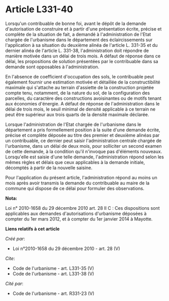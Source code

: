 # Article L331-40

Lorsqu'un contribuable de bonne foi, avant le dépôt de la demande d'autorisation de construire et à partir d'une présentation
écrite, précise et complète de la situation de fait, a demandé à l'administration de l'Etat chargée de l'urbanisme dans le
département des éclaircissements sur l'application à sa situation du deuxième alinéa de l'article L. 331-35 et du dernier
alinéa de l'article L. 331-38, l'administration doit répondre de manière motivée dans un délai de trois mois. A défaut de
réponse dans ce délai, les propositions de solution présentées par le contribuable dans sa demande sont opposables à
l'administration. 

En l'absence de coefficient d'occupation des sols, le contribuable peut également fournir une estimation motivée et détaillée
de la constructibilité maximale qui s'attache au terrain d'assiette de la construction projetée compte tenu, notamment, de la
nature du sol, de la configuration des parcelles, du caractère des constructions avoisinantes ou de motifs tenant aux
économies d'énergie. A défaut de réponse de l'administration dans le délai de trois mois, le seuil minimal de densité
applicable à ce terrain ne peut être supérieur aux trois quarts de la densité maximale déclarée. 

Lorsque l'administration de l'Etat chargée de l'urbanisme dans le département a pris formellement position à la suite d'une
demande écrite, précise et complète déposée au titre des premier et deuxième alinéas par un contribuable, ce dernier peut
saisir l'administration centrale chargée de l'urbanisme, dans un délai de deux mois, pour solliciter un second examen de
cette demande, à la condition qu'il n'invoque pas d'éléments nouveaux. Lorsqu'elle est saisie d'une telle demande,
l'administration répond selon les mêmes règles et délais que ceux applicables à la demande initiale, décomptés à partir de la
nouvelle saisine. 

Pour l'application du présent article, l'administration répond au moins un mois après avoir transmis la demande du
contribuable au maire de la commune qui dispose de ce délai pour formuler des observations.

**Nota:**

Loi n° 2010-1658 du 29 décembre 2010 art. 28 II C : Ces dispositions sont applicables aux demandes d'autorisations
d'urbanisme déposées à compter du 1er mars 2012, et à compter du 1er janvier 2014 à Mayotte.

**Liens relatifs à cet article**

_Créé par_:

  - Loi n°2010-1658 du 29 décembre 2010 - art. 28 (V)

_Cite_:

  - Code de l'urbanisme - art. L331-35 (V)
  - Code de l'urbanisme - art. L331-38 (V)

_Cité par_:

  - Code de l'urbanisme - art. R331-23 (V)
